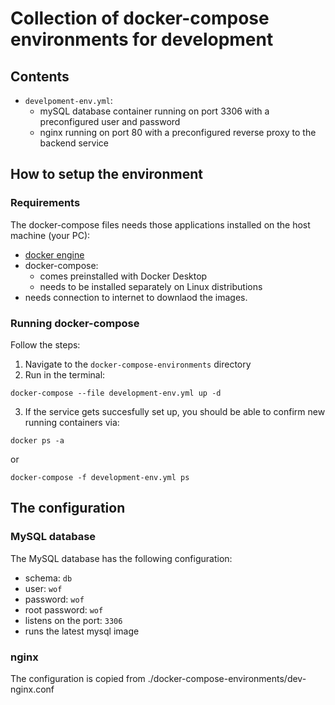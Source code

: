 # Collection of docker-compose environments for development
## Contents
* `develpoment-env.yml`:
  * mySQL database container running on port 3306 with a preconfigured user and password
  * nginx running on port 80 with a preconfigured reverse proxy to the backend service
## How to setup the environment
### Requirements
The docker-compose files needs those applications installed on the host machine (your PC):
* [docker engine](https://www.docker.com/get-started)
* docker-compose:
  * comes preinstalled with Docker Desktop
  * needs to be installed separately on Linux distributions
* needs connection to internet to downlaod the images.

### Running docker-compose
Follow the steps:
1. Navigate to the `docker-compose-environments` directory
2. Run in the terminal:
```
docker-compose --file development-env.yml up -d
```
3. If the service gets succesfully set up, you should be able to confirm new running containers via:
```
docker ps -a
```
or
```
docker-compose -f development-env.yml ps
```

## The configuration
### MySQL database
The MySQL database has the following configuration:
* schema: `db`
* user: `wof`
* password: `wof`
* root password: `wof`
* listens on the port: `3306`
* runs the latest mysql image

### nginx
The configuration is copied from ./docker-compose-environments/dev-nginx.conf

